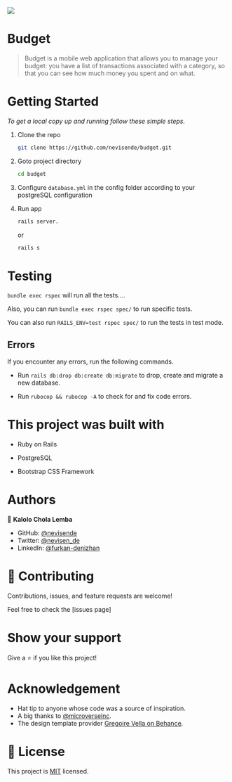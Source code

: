 ![](https://img.shields.io/badge/Microverse-blueviolet)

# Budget

> Budget is a mobile web application that allows you to manage your budget: you have a list of transactions associated with a category, so that you can see how much money you spent and on what.

# Getting Started


_To get a local copy up and running follow these simple steps._

1. Clone the repo
   ```sh
   git clone https://github.com/nevisende/budget.git
   ```
2. Goto project directory
   ```sh
   cd budget
   ```

3. Configure `database.yml` in the config folder according to your postgreSQL configuration
4. Run app
   ```sh
   rails server.
   ```
   or
   ```sh
   rails s 
   ```


# Testing

`bundle exec rspec` will run all the tests....

Also, you can run `bundle exec rspec spec/` to run specific tests.

You can also run `RAILS_ENV=test rspec spec/` to run the tests in test mode.

## Errors

If you encounter any errors, run the following commands.

- Run `rails db:drop db:create db:migrate` to drop, create and migrate a new database.

- Run `rubocop && rubocop -A` to check for and fix code errors.

# This project was built with

- Ruby on Rails

- PostgreSQL

- Bootstrap CSS Framework

# Authors
👤 **Kalolo Chola Lemba**
- GitHub: [@nevisende](https://github.com/nevisende)
- Twitter: [@nevisen_de](https://twitter.com/nevisen_de) 
- LinkedIn: [@furkan-denizhan](https://www.linkedin.com/in/furkan-denizhan)

# 🤝 Contributing

Contributions, issues, and feature requests are welcome!

Feel free to check the [issues page]

# Show your support

Give a ⭐️ if you like this project!

# Acknowledgement

- Hat tip to anyone whose code was a source of inspiration.
- A big thanks to [@microverseinc](https://github.com/microverseinc).
- The design template provider [Gregoire Vella on Behance](https://www.behance.net/gregoirevella).

# 📝 License

This project is [MIT](./MIT.md) licensed.